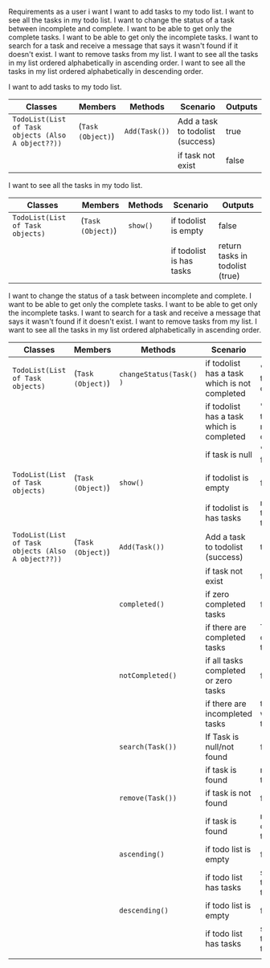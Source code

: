 Requirements
as a user i want
I want to add tasks to my todo list.
I want to see all the tasks in my todo list.
I want to change the status of a task between incomplete and complete.
I want to be able to get only the complete tasks.
I want to be able to get only the incomplete tasks.
I want to search for a task and receive a message that says it wasn't found if it doesn't exist.
I want to remove tasks from my list.
I want to see all the tasks in my list ordered alphabetically in ascending order.
I want to see all the tasks in my list ordered alphabetically in descending order.



I want to add tasks to my todo list.


| Classes                                            | Members           | Methods       | Scenario                         | Outputs |
|----------------------------------------------------|-------------------|---------------|----------------------------------|---------|
| `TodoList(List of Task objects (Also A object??))` | (`Task (Object)`) | `Add(Task())` | Add a task to todolist (success) | true    |
|                                                    |                   |               | if task not exist                | false   |

I want to see all the tasks in my todo list.



| Classes                          | Members           | Methods   | Scenario                 | Outputs                         |
|----------------------------------|-------------------|-----------|--------------------------|---------------------------------|
| `TodoList(List of Task objects)` | (`Task (Object)`) | `show()`  | if todolist is empty     | false                           |
|                                  |                   |           | if todolist is has tasks | return tasks in todolist (true) |

I want to change the status of a task between incomplete and complete.
I want to be able to get only the complete tasks.
I want to be able to get only the incomplete tasks.
I want to search for a task and receive a message that says it wasn't found if it doesn't exist.
I want to remove tasks from my list.
I want to see all the tasks in my list ordered alphabetically in ascending order.


| Classes                                            | Members           | Methods                 | Scenario                                      | Outputs                        |
|----------------------------------------------------|-------------------|-------------------------|-----------------------------------------------|--------------------------------|
| `TodoList(List of Task objects)`                   | (`Task (Object)`) | `changeStatus(Task() )` | if todolist has a task which is not completed | "Task turned to completed"     |
|                                                    |                   |                         | if todolist has a task which is  completed    | "Task turned to not completed" |
|                                                    |                   |                         | if task is null                               | "task not found"               |  
|                                                    |                   |                         |                                               |                                |
| `TodoList(List of Task objects)`                   | (`Task (Object)`) | `show()`                | if todolist is empty                          | false                          |
|                                                    |                   |                         | if todolist is has tasks                      | return tasks in todolist       |
| `TodoList(List of Task objects (Also A object??))` | (`Task (Object)`) | `Add(Task())`           | Add a task to todolist (success)              | true                           |
|                                                    |                   |                         | if task not exist                             | false                          |
|                                                    |                   | `completed()`           | if zero completed tasks                       | false                          |   
|                                                    |                   |                         | if there are completed tasks                  | TodoList object with the tasks |   
|                                                    |                   | `notCompleted()`        | if all tasks completed or zero tasks          | false                          |   
|                                                    |                   |                         | if there are incompleted  tasks               | todolist with the tasks        |   
|                                                    |                   | `search(Task())`        | If Task is null/not found                     | false                          |   
|                                                    |                   |                         | if task is found                              | returns the task               |   
|                                                    |                   | `remove(Task())`        | if task is not found                          | false                          |   
|                                                    |                   |                         | if task is found                              | returns the deleted task       |   
|                                                    |                   | `ascending()`           | if todo list is empty                         | false                          |   
|                                                    |                   |                         | if todo list has tasks                        | sorted todolist by tasks       |   
|                                                    |                   | `descending()`          | if todo list is empty                         | false                          |   
|                                                    |                   |                         | if todo list has tasks                        | sorted todolist by tasks       |
|                                                    |                   |                         |                                               |                                |   


